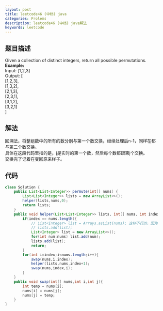 ```yaml
---
layout: post
title: leetcode46 (中档) java
categories: Prolems
description: leetcode46 (中档) java解法
keywords: leetcode
---
```

## 题目描述

Given a collection of distinct integers, return all possible permutations.
**Example:**  
Input: [1,2,3]  
Output:
[  
  [1,2,3],  
  [1,3,2],  
  [2,1,3],  
  [2,3,1],  
  [3,1,2],  
  [3,2,1]  
]

## 解法

回溯法，将整组数中的所有的数分别与第一个数交换，继续处理后n-1，同样在都与第二个数交换。  
具体在这段代码里指的是，j是实时的第一个数，然后每个数都跟第j个交换。  
交换完了记着在变回原来样子。

## 代码

``` java
class Solution {
    public List<List<Integer>> permute(int[] nums) {
        List<List<Integer>> lists = new ArrayList<>();
        helper(lists,nums,0);
        return lists;
    }
    public void helper(List<List<Integer>> lists, int[] nums, int index){
        if(index == nums.length){
            // List<Integer> list = Arrays.asList(nums); 这样不行的，因为里面范型是T，不能是int
            // lists.add(list);
            List<Integer> list = new ArrayList<>();
            for(int num:nums) list.add(num);
            lists.add(list);
            return;
        }
        for(int i=index;i<nums.length;i++){
            swap(nums,i,index);
            helper(lists,nums,index+1);
            swap(nums,index,i);
        }
    }
    public void swap(int[] nums,int i,int j){
        int temp = nums[i];
        nums[i] = nums[j];
        nums[j] = temp;
    }
}
```
